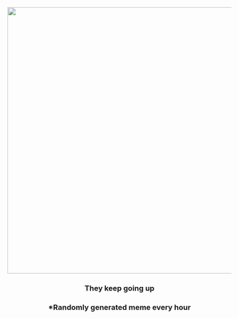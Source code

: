 <p align="center">
        <img src="https://i.redd.it/3rij45xrtar91.jpg" width="600" height="600">
        </p>
        <h3 align="center">They keep going up</h3>
        <h3 align="center">*Randomly generated meme every hour</h3>
    